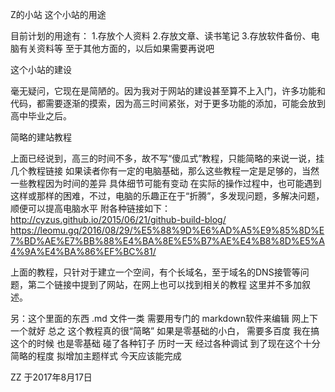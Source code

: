 Z的小站
这个小站的用途

目前计划的用途有： 1.存放个人资料 2.存放文章、读书笔记 3.存放软件备份、电脑有关资料等 至于其他方面的，以后如果需要再说吧

这个小站的建设

毫无疑问，它现在是简陋的。因为我对于网站的建设甚至算不上入门，许多功能和代码，都需要逐渐的摸索，因为高三时间紧张，对于更多功能的添加，可能会放到高中毕业之后。

简略的建站教程

上面已经说到，高三的时间不多，故不写“傻瓜式”教程，只能简略的来说一说，挂几个教程链接 如果读者你有一定的电脑基础，那么这些教程一定是足够的，当然 一些教程因为时间的差异 具体细节可能有变动 在实际的操作过程中，也可能遇到这样或那样的困难，不过，电脑的乐趣正在于“折腾”，多发现问题，多解决问题，顺便可以提高电脑水平 附各种链接如下： http://cyzus.github.io/2015/06/21/github-build-blog/ https://leomu.gq/2016/08/29/%E5%88%9D%E6%AD%A5%E9%85%8D%E7%BD%AE%E7%BB%88%E4%BA%8E%E5%B7%AE%E4%B8%8D%E5%A4%9A%E4%BA%86%EF%BC%81/

上面的教程，只针对于建立一个空间，有个长域名，至于域名的DNS接管等问题，第二个链接中提到了网站，在网上也可以找到相关的教程 这里并不多加叙述。

另：这个里面的东西 .md 文件一类 需要用专门的 markdown软件来编辑 网上下一个就好 总之 这个教程真的很“简略” 如果是零基础的小白， 需要多百度 我在搞这个的时候 也是零基础 碰了各种钉子 历时一天 经过各种调试 到了现在这个十分简略的程度 拟增加主题样式 今天应该能完成

ZZ 于2017年8月17日
